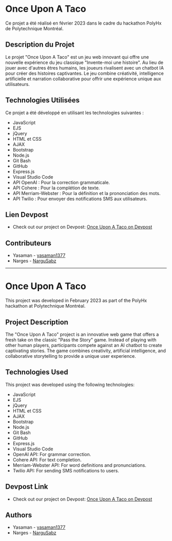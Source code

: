# Once Upon A Taco

Ce projet a été réalisé en février 2023 dans le cadre du hackathon PolyHx de Polytechnique Montréal.

## Description du Projet

Le projet "Once Upon A Taco" est un jeu web innovant qui offre une nouvelle expérience du jeu classique "Invente-moi une histoire". Au lieu de jouer avec d'autres êtres humains, les joueurs rivalisent avec un chatbot IA pour créer des histoires captivantes. Le jeu combine créativité, intelligence artificielle et narration collaborative pour offrir une expérience unique aux utilisateurs.

## Technologies Utilisées

Ce projet a été développé en utilisant les technologies suivantes :

* JavaScript
* EJS 
* jQuery 
* HTML et CSS 
* AJAX 
* Bootstrap
* Node.js 
* Git Bash 
* GitHub 
* Express.js
* Visual Studio Code
* API OpenAI : Pour la correction grammaticale.
* API Cohere : Pour la complétion de texte.
* API Merriam-Webster : Pour la définition et la prononciation des mots.
* API Twilio : Pour envoyer des notifications SMS aux utilisateurs.

## Lien Devpost

- Check out our project on Devpost: [Once Upon A Taco on Devpost](https://www.devpost.com/your-project-link)
  
## Contributeurs

* Yasaman - [yasaman1377](https://github.com/yasaman1377)
* Narges - [NarguSabz](https://github.com/NarguSabz)


----------------------------------------------------------------------------------------


# Once Upon A Taco

This project was developed in February 2023 as part of the PolyHx hackathon at Polytechnique Montréal.

## Project Description

The "Once Upon A Taco" project is an innovative web game that offers a fresh take on the classic "Pass the Story" game. Instead of playing with other human players, participants compete against an AI chatbot to create captivating stories. The game combines creativity, artificial intelligence, and collaborative storytelling to provide a unique user experience.

## Technologies Used

This project was developed using the following technologies:

* JavaScript
* EJS 
* jQuery 
* HTML et CSS 
* AJAX 
* Bootstrap
* Node.js 
* Git Bash 
* GitHub 
* Express.js
* Visual Studio Code
* OpenAI API: For grammar correction.
* Cohere API: For text completion.
* Merriam-Webster API: For word definitions and pronunciations.
* Twilio API: For sending SMS notifications to users.

## Devpost Link

- Check out our project on Devpost: [Once Upon A Taco on Devpost](https://www.devpost.com/your-project-link)
  
## Authors

* Yasaman - [yasaman1377](https://github.com/yasaman1377)
* Narges - [NarguSabz](https://github.com/NarguSabz)
